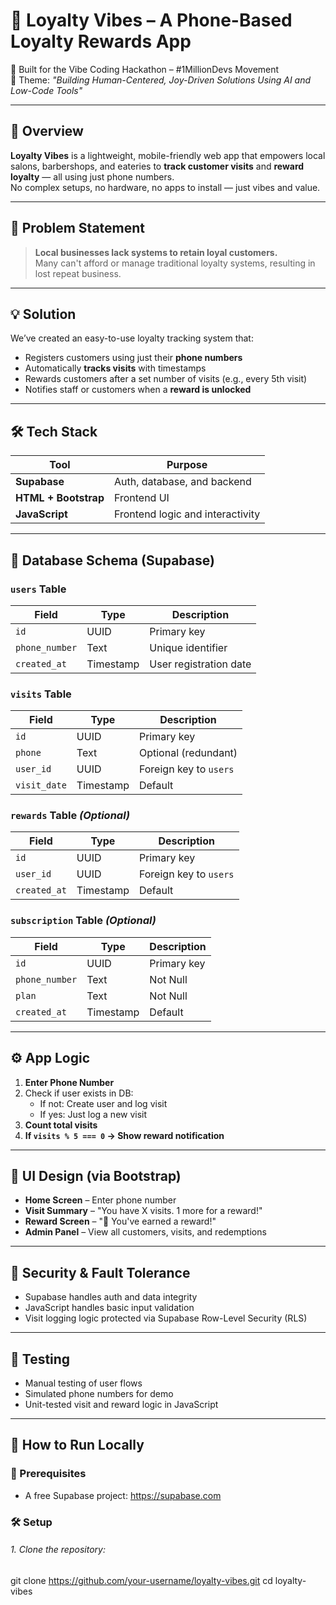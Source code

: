 # 💈 Loyalty Vibes – A Phone-Based Loyalty Rewards App

🎉 Built for the Vibe Coding Hackathon – #1MillionDevs Movement  
🚀 Theme: *"Building Human-Centered, Joy-Driven Solutions Using AI and Low-Code Tools"*

---

## 📱 Overview

**Loyalty Vibes** is a lightweight, mobile-friendly web app that empowers local salons, barbershops, and eateries to **track customer visits** and **reward loyalty** — all using just phone numbers.  
No complex setups, no hardware, no apps to install — just vibes and value.

---

## 🌟 Problem Statement

> **Local businesses lack systems to retain loyal customers.**  
> Many can't afford or manage traditional loyalty systems, resulting in lost repeat business.

---

## 💡 Solution

We’ve created an easy-to-use loyalty tracking system that:
- Registers customers using just their **phone numbers**
- Automatically **tracks visits** with timestamps
- Rewards customers after a set number of visits (e.g., every 5th visit)
- Notifies staff or customers when a **reward is unlocked**

---

## 🛠️ Tech Stack

| Tool               | Purpose                            |
|--------------------|------------------------------------|
| **Supabase**        | Auth, database, and backend        |
| **HTML + Bootstrap**| Frontend UI                        |
| **JavaScript**      | Frontend logic and interactivity   |

---

## 🧱 Database Schema (Supabase)

### `users` Table
| Field         | Type      | Description              |
|---------------|-----------|--------------------------|
| `id`          | UUID      | Primary key              |
| `phone_number`| Text      | Unique identifier        |
| `created_at`  | Timestamp | User registration date   |

### `visits` Table
| Field        | Type      | Description                  |
|--------------|-----------|------------------------------|
| `id`         | UUID      | Primary key                  |
|  `phone`     | Text      | Optional (redundant)         |
| `user_id`    | UUID      | Foreign key to `users`       |
| `visit_date` | Timestamp | Default                      |

### `rewards` Table *(Optional)*
| Field         | Type     | Description                |
|---------------|----------|----------------------------|
| `id`          | UUID     | Primary key                |
| `user_id`     | UUID     | Foreign key to `users`     |
| `created_at`  | Timestamp| Default                    |

### `subscription` Table *(Optional)*
| Field         | Type     | Description                |
|---------------|----------|----------------------------|
| `id`          | UUID     | Primary key                |
| `phone_number`| Text     | Not Null                   |
| `plan`        | Text     | Not Null                   |
| `created_at`  | Timestamp| Default                    |
---

## ⚙️ App Logic

1. **Enter Phone Number**
2. Check if user exists in DB:
   - If not: Create user and log visit
   - If yes: Just log a new visit
3. **Count total visits**
4. **If `visits % 5 === 0` → Show reward notification**

---

## 🎨 UI Design (via Bootstrap)

- **Home Screen** – Enter phone number
- **Visit Summary** – "You have X visits. 1 more for a reward!"
- **Reward Screen** – "🎉 You've earned a reward!"
- **Admin Panel**  – View all customers, visits, and redemptions

---

## 🔐 Security & Fault Tolerance

- Supabase handles auth and data integrity
- JavaScript handles basic input validation
- Visit logging logic protected via Supabase Row-Level Security (RLS)

---

## 🧪 Testing

- Manual testing of user flows
- Simulated phone numbers for demo
- Unit-tested visit and reward logic in JavaScript

---

## 🚀 How to Run Locally

### 🔧 Prerequisites
- A free Supabase project: https://supabase.com

### 🛠️ Setup

###### 1. Clone the repository:

git clone https://github.com/your-username/loyalty-vibes.git
cd loyalty-vibes
